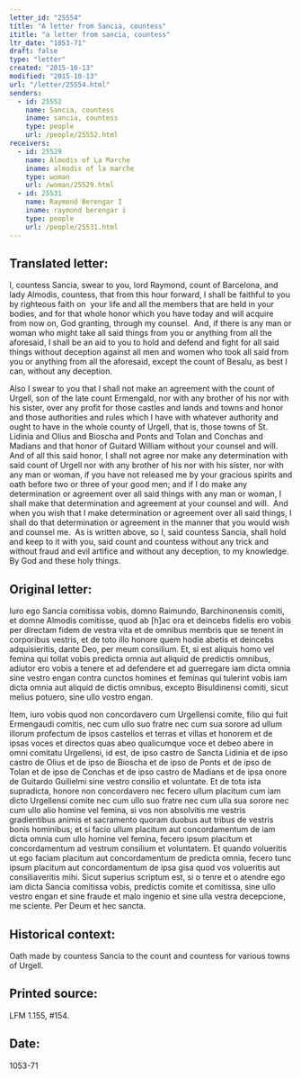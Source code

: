 ```yaml
---
letter_id: "25554"
title: "A letter from Sancia, countess"
ititle: "a letter from sancia, countess"
ltr_date: "1053-71"
draft: false
type: "letter"
created: "2015-10-13"
modified: "2015-10-13"
url: "/letter/25554.html"
senders:
  - id: 25552
    name: Sancia, countess
    iname: sancia, countess
    type: people
    url: /people/25552.html
receivers:
  - id: 25529
    name: Almodis of La Marche
    iname: almodis of la marche
    type: woman
    url: /woman/25529.html
  - id: 25531
    name: Raymond Berengar I
    iname: raymond berengar i
    type: people
    url: /people/25531.html
---
```

<h2> Translated letter:</h2><p>I, countess Sancia, swear to you, lord Raymond, count of Barcelona, and lady Almodis, countess, that from this hour forward, I shall be faithful to you by righteous faith on &nbsp;your life and all the members that are held in your bodies, and for that whole honor which you have today and will acquire from now on, God granting, through my counsel.&nbsp; And, if there is any man or woman who might take all said things from you or anything from all the aforesaid, I shall be an aid to you to hold and defend and fight for all said things without deception against all men and women who took all said from you or anything from all the aforesaid, except the count of Besalu, as best I can, without any deception.</p><p>Also I swear to you that I shall not make an agreement with the count of Urgell, son of the late count Ermengald, nor with any brother of his nor with his sister, over any profit for those castles and lands and towns and honor and those authorities and rules which I have with whatever authority and ought to have in the whole county of Urgell, that is, those towns of St. Lidinia and Olius and Bioscha and Ponts and Tolan and Conchas and Madians and that honor of Guitard William without your counsel and will.&nbsp; And of all this said honor, I shall not agree nor make any determination with said count of Urgell nor with any brother of his nor with his sister, nor with any man or woman, if you have not released me by your gracious spirits and oath before two or three of your good men; and if I do make any determination or agreement over all said things with any man or woman, I shall make that determination and agreement at your counsel and will.&nbsp; And when you wish that I make determination or agreement over all said things, I shall do that determination or agreement in the manner that you would wish and counsel me.&nbsp; As is written above, so I, said countess Sancia, shall hold and keep to it with you, said count and countess without any trick and without fraud and evil artifice and without any deception, to my knowledge.&nbsp; By God and these holy things.</p><h2 class="mt-4"> Original letter:</h2><p>Iuro ego Sancia comitissa vobis, domno Raimundo, Barchinonensis comiti, et domne Almodis comitisse, quod ab [h]ac ora et deincebs fidelis ero vobis per directam fidem de vestra vita et de omnibus membris que se tenent in corporibus vestris, et de toto illo honore quem hodie abetis et deincebs adquisieritis, dante Deo, per meum consilium. Et, si est aliquis homo vel femina qui tollat vobis predicta omnia aut aliquid de predictis omnibus, adiutor ero vobis a tenere et ad defendere et ad guerregare iam dicta omnia sine vestro engan contra cunctos homines et feminas qui tulerint vobis iam dicta omnia aut aliquid de dictis omnibus, excepto Bisuldinensi comiti, sicut melius potuero, sine ullo vostro engan.</p><p>Item, iuro vobis quod non concordavero cum Urgellensi comite, filio qui fuit Ermengaudi comitis, nec cum ullo suo fratre nec cum sua sorore ad ullum illorum profectum de ipsos castellos et terras et villas et honorem et de ipsas voces et directos quas abeo qualicumque voce et debeo abere in omni comitatu Urgellensi, id est, de ipso castro de Sancta Lidinia et de ipso castro de Olius et de ipso de Bioscha et de ipso de Ponts et de ipso de Tolan et de ipso de Conchas et de ipso castro de Madians et de ipsa onore de Guitardo Guilielmi sine vestro consilio et voluntate. Et de tota ista supradicta, honore non concordavero nec fecero ullum placitum cum iam dicto Urgellensi comite nec cum ullo suo fratre nec cum ulla sua sorore nec cum ullo alio homine vel femina, si vos non absolvitis me vestris gradientibus animis et sacramento quoram duobus aut tribus de vestris bonis hominibus; et si facio ullum placitum aut concordamentum de iam dicta omnia cum ullo homine vel femina, fecero ipsum placitum et concordamentum ad vestrum consilium et voluntatem. Et quando volueritis ut ego faciam placitum aut concordamentum de predicta omnia, fecero tunc ipsum placitum aut concordamentum de ipsa gisa quod vos volueritis aut consiliaveritis mihi. Sicut superius scriptum est, si o tenre et o atendre ego iam dicta Sancia comitissa vobis, predictis comite et comitissa, sine ullo vestro engan et sine fraude et malo ingenio et sine ulla vestra decepcione, me sciente. Per Deum et hec sancta.</p><h2 class="mt-4"> Historical context:</h2><p>Oath made by countess Sancia to the count and countess for various towns of Urgell.</p><h2 class="mt-4"> Printed source:</h2><p>LFM 1.155, #154.&nbsp;&nbsp;</p><h2 class="mt-4"> Date:</h2>1053-71